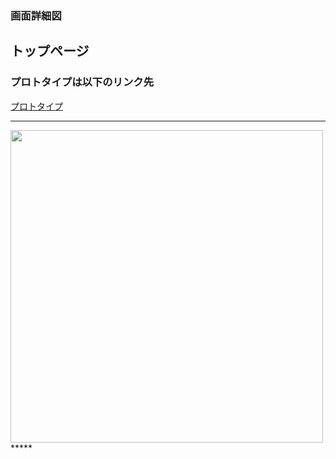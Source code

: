 ### 画面詳細図
## トップページ
### プロトタイプは以下のリンク先
[プロトタイプ](https://www.figma.com/file/TA0r8m9rzeIuaqjqOSJa01/Untitled?node-id=0%3A1)
*****
<img src="../../img/md/Untitled.png" width="500">
*****
